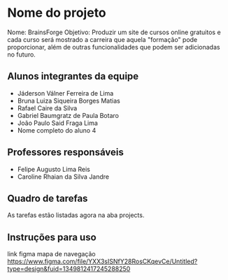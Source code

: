 # Nome do projeto
Nome: BrainsForge
Objetivo: Produzir um site de cursos online gratuitos e cada curso será mostrado a carreira que aquela "formação" pode proporcionar, além de outras funcionalidades que podem ser adicionadas no futuro.

## Alunos integrantes da equipe

* Jáderson Válner Ferreira de Lima
* Bruna Luiza Siqueira Borges Matias
* Rafael Caire da Silva
* Gabriel Baumgratz de Paula Botaro
* João Paulo Said Fraga Lima
* Nome completo do aluno 4

## Professores responsáveis

* Felipe Augusto Lima Reis
* Caroline Rhaian da Silva Jandre

## Quadro de tarefas
As tarefas estão listadas agora na aba projects.


## Instruções para uso
link figma mapa de navegação  https://www.figma.com/file/YXX3sISNfY28RosCKqevCe/Untitled?type=design&fuid=1349812417245288250
